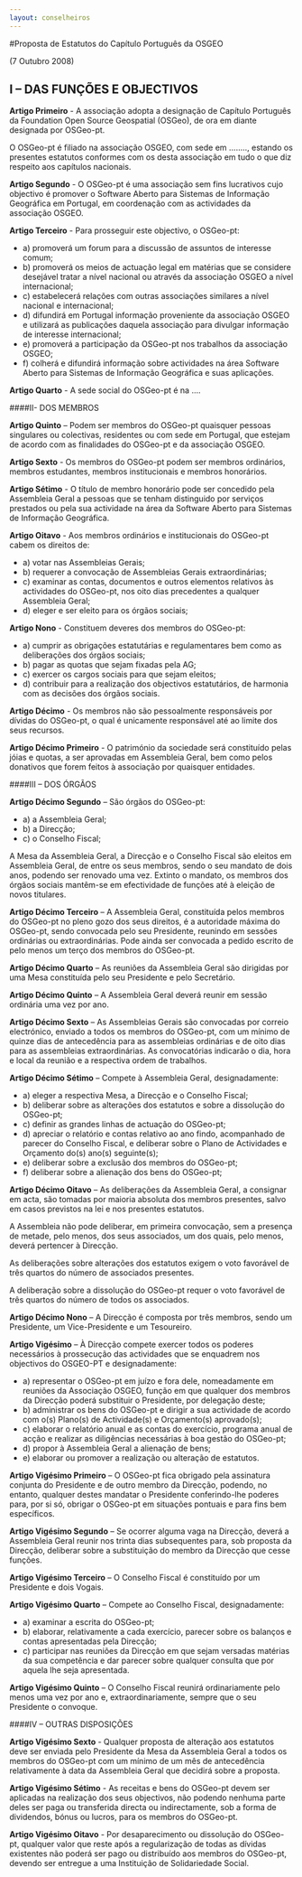 ```yaml
---
layout: conselheiros
---
```

#Proposta de Estatutos do Capítulo Português da OSGEO

(7 Outubro 2008)

I – DAS FUNÇÕES E OBJECTIVOS
------

**Artigo Primeiro** - A associação adopta a designação de Capítulo Português da Foundation Open Source Geospatial (OSGeo), de ora em diante designada por OSGeo-pt.

O OSGeo-pt é filiado na associação OSGEO, com sede em ........, estando os presentes estatutos conformes com os desta associação em tudo o que diz respeito aos capítulos nacionais.

**Artigo Segundo** - O OSGeo-pt é uma associação sem fins lucrativos cujo objectivo é promover o Software Aberto para Sistemas de Informação Geográfica em Portugal, em coordenação com as actividades da associação OSGEO.

**Artigo Terceiro** - Para prosseguir este objectivo, o OSGeo-pt:

  * a) promoverá um forum para a discussão de assuntos de interesse comum;
  * b) promoverá os meios de actuação legal em matérias que se considere desejável tratar a nível nacional ou através da associação OSGEO a nível internacional;
  * c) estabelecerá relações com outras associações similares a nível nacional e internacional;
  * d) difundirá em Portugal informação proveniente da associação OSGEO e utilizará as publicações daquela associação para divulgar informação de interesse internacional;
  * e) promoverá a participação da OSGeo-pt nos trabalhos da associação OSGEO;
  * f) colherá e difundirá informação sobre actividades na área Software Aberto para Sistemas de Informação Geográfica e suas aplicações.

**Artigo Quarto** - A sede social do OSGeo-pt é na ....

####II- DOS MEMBROS

**Artigo Quinto** – Podem ser membros do OSGeo-pt quaisquer pessoas singulares ou colectivas, residentes ou com sede em Portugal, que estejam de acordo com as finalidades do OSGeo-pt e da associação OSGEO.

**Artigo Sexto** - Os membros do OSGeo-pt podem ser membros ordinários, membros estudantes, membros institucionais e membros honorários.

**Artigo Sétimo** - O título de membro honorário pode ser concedido pela Assembleia Geral a pessoas que se tenham distinguido por serviços prestados ou pela sua actividade na área da Software Aberto para Sistemas de Informação Geográfica.

**Artigo Oitavo** - Aos membros ordinários e institucionais do OSGeo-pt cabem os direitos de:

* a) votar nas Assembleias Gerais;
* b) requerer a convocação de Assembleias Gerais extraordinárias;
* c) examinar as contas, documentos e outros elementos relativos às actividades do OSGeo-pt, nos oito dias precedentes a qualquer Assembleia Geral;
* d) eleger e ser eleito para os órgãos sociais;

**Artigo Nono** - Constituem deveres dos membros do OSGeo-pt:

* a) cumprir as obrigações estatutárias e regulamentares bem como as deliberações dos órgãos sociais;
* b) pagar as quotas que sejam fixadas pela AG;
* c) exercer os cargos sociais para que sejam eleitos;
* d) contribuir para a realização dos objectivos estatutários, de harmonia com as decisões dos órgãos sociais.

**Artigo Décimo** - Os membros não são pessoalmente responsáveis por dívidas do OSGeo-pt, o qual é unicamente responsável até ao limite dos seus recursos.

**Artigo Décimo Primeiro** - O património da sociedade será constituído pelas jóias e quotas, a ser aprovadas em Assembleia Geral, bem como pelos donativos que forem feitos à associação por quaisquer entidades.

####III – DOS ÓRGÃOS

**Artigo Décimo Segundo** – São órgãos do OSGeo-pt:

* a) a Assembleia Geral;
* b) a Direcção;
* c) o Conselho Fiscal;

A Mesa da Assembleia Geral, a Direcção e o Conselho Fiscal são eleitos em Assembleia Geral, de entre os seus membros, sendo o seu mandato de dois anos, podendo ser renovado uma vez. Extinto o mandato, os membros dos órgãos sociais mantêm-se em efectividade de funções até à eleição de novos titulares.

**Artigo Décimo Terceiro** – A Assembleia Geral, constituída pelos membros
do OSGeo-pt no pleno gozo dos seus direitos, é a autoridade máxima do OSGeo-pt, sendo convocada pelo seu Presidente, reunindo em sessões ordinárias ou extraordinárias. Pode ainda ser convocada a pedido escrito de pelo menos um terço dos membros do OSGeo-pt.

**Artigo Décimo Quarto** – As reuniões da Assembleia Geral são dirigidas por uma Mesa constituída pelo seu Presidente e pelo Secretário.

**Artigo Décimo Quinto** – A Assembleia Geral deverá reunir em sessão ordinária uma vez por ano.

**Artigo Décimo Sexto** – As Assembleias Gerais são convocadas por correio electrónico, enviado a todos os membros do OSGeo-pt, com um mínimo de quinze dias de antecedência para as assembleias ordinárias e de oito dias para as assembleias extraordinárias. As convocatórias indicarão o dia, hora e local da reunião e a respectiva ordem de trabalhos.

**Artigo Décimo Sétimo** – Compete à Assembleia Geral, designadamente:

* a) eleger a respectiva Mesa, a Direcção e o Conselho Fiscal;
* b) deliberar sobre as alterações dos estatutos e sobre a dissolução do OSGeo-pt;
* c) definir as grandes linhas de actuação do OSGeo-pt;
* d) apreciar o relatório e contas relativo ao ano findo, acompanhado de parecer do Conselho Fiscal, e deliberar sobre o Plano de Actividades e Orçamento do(s) ano(s) seguinte(s);
* e) deliberar sobre a exclusão dos membros do OSGeo-pt;
* f) deliberar sobre a alienação dos bens do OSGeo-pt;

**Artigo Décimo Oitavo** – As deliberações da Assembleia Geral, a consignar em acta, são tomadas por maioria absoluta dos membros presentes, salvo em casos previstos na lei e nos presentes estatutos.

A Assembleia não pode deliberar, em primeira convocação, sem a presença de metade, pelo menos, dos seus associados, um dos quais, pelo menos, deverá pertencer à Direcção.

As deliberações sobre alterações dos estatutos exigem o voto favorável de três quartos do número de associados presentes.

A deliberação sobre a dissolução do OSGeo-pt requer o voto favorável de três quartos do número de todos os associados.

**Artigo Décimo Nono** – A Direcção é composta por três membros, sendo um Presidente, um Vice-Presidente e um Tesoureiro.

**Artigo Vigésimo** – À Direcção compete exercer todos os poderes necessários à prossecução das actividades que se enquadrem nos objectivos do OSGEO-PT e designadamente:

* a) representar o OSGeo-pt em juízo e fora dele, nomeadamente em reuniões da Associação OSGEO, função em que qualquer dos membros da Direcção poderá substituir o Presidente, por delegação deste;
* b) administrar os bens do OSGeo-pt e dirigir a sua actividade de acordo com o(s) Plano(s) de Actividade(s) e Orçamento(s) aprovado(s);
* c) elaborar o relatório anual e as contas do exercício, programa anual de acção e realizar as diligências necessárias à boa gestão do OSGeo-pt;
* d) propor à Assembleia Geral a alienação de bens;
* e) elaborar ou promover a realização ou alteração de estatutos.

**Artigo Vigésimo Primeiro** – O OSGeo-pt fica obrigado pela assinatura conjunta do Presidente e de outro membro da Direcção, podendo, no entanto, qualquer destes mandatar o Presidente conferindo-lhe poderes para, por si só, obrigar o OSGeo-pt em situações pontuais e para fins bem específicos.

**Artigo Vigésimo Segundo** – Se ocorrer alguma vaga na Direcção, deverá a Assembleia Geral reunir nos trinta dias subsequentes para, sob proposta da Direcção, deliberar sobre a substituição do membro da Direcção que cesse funções.

**Artigo Vigésimo Terceiro** – O Conselho Fiscal é constituído por um Presidente e dois Vogais.

**Artigo Vigésimo Quarto** – Compete ao Conselho Fiscal, designadamente:

* a) examinar a escrita do OSGeo-pt;
* b) elaborar, relativamente a cada exercício, parecer sobre os balanços e contas apresentadas pela Direcção;
* c) participar nas reuniões da Direcção em que sejam versadas matérias da sua competência e dar parecer sobre qualquer consulta que por aquela lhe seja apresentada.

**Artigo Vigésimo Quinto** – O Conselho Fiscal reunirá ordinariamente pelo menos uma vez por ano e, extraordinariamente, sempre que o seu Presidente o convoque.

####IV – OUTRAS DISPOSIÇÕES

**Artigo Vigésimo Sexto** - Qualquer proposta de alteração aos estatutos deve ser enviada pelo Presidente da Mesa da Assembleia Geral a todos os membros do OSGeo-pt com um mínimo de um mês de antecedência relativamente à data da Assembleia Geral que decidirá sobre a proposta.

**Artigo Vigésimo Sétimo** - As receitas e bens do OSGeo-pt devem ser aplicadas na realização dos seus objectivos, não podendo nenhuma parte deles ser paga ou transferida directa ou indirectamente, sob a forma de dividendos, bónus ou lucros, para os membros do OSGeo-pt.

**Artigo Vigésimo Oitavo** - Por desaparecimento ou dissolução do OSGeo-pt, qualquer valor que reste após a regularização de todas as dívidas existentes não poderá ser pago ou distribuído aos membros do OSGeo-pt, devendo ser entregue a uma Instituição de Solidariedade Social.